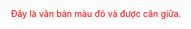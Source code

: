 <div style="text-align: center;">
  <span style="color: red;">Đây là văn bản màu đỏ và được căn giữa.</span>
</div>

